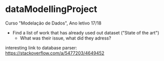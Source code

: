 # dataModellingProject
Curso "Modelação de Dados", Ano letivo 17/18

 - Find a list of work that has already used out dataset ("State of the art")
    - What was their issue, what did they adress?


interesting link to database parser: https://stackoverflow.com/a/5477203/4649452

